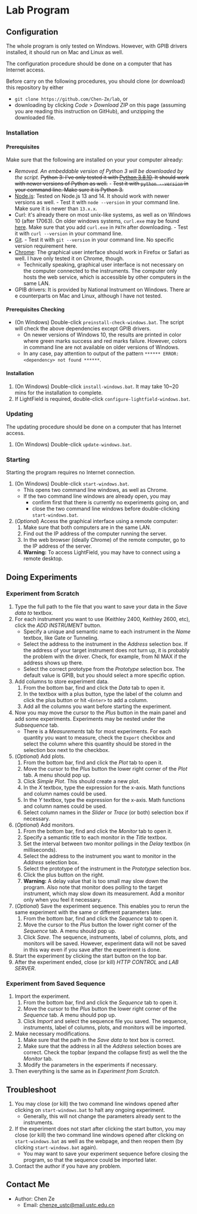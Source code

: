 # Lab Program

## Configuration

The whole program is only tested on Windows. However, with GPIB drivers installed, it should run on Mac and Linux as well.

The configuration procedure should be done on a computer that has Internet access.

Before carry on the following procedures, you should clone (or download) this repository by either
- `git clone https://github.com/Chen-Ze/lab`, or
- downloading by clicking _Code_ > _Download ZIP_ on this page (assuming you are reading this instruction on GitHub), and unzipping the downloaded file.

### Installation

#### Prerequisites

Make sure that the following are installed on your your computer already:
- _Removed. An embeddable version of Python 3 will be downloaded by the script._ ~~Python 3: I've only tested it with [Python 3.8.10](https://www.python.org/downloads/release/python-3810/). It should work with newer versions of Python as well.~~
        - ~~Test it with `python --version` in your command line. Make sure it is Python 3.~~
- [Node.js](https://nodejs.org/en/download/): Tested on Node.js 13 and 14. It should work with newer versions as well.
        - Test it with `node --version` in your command line. Make sure it is newer than `13.x.x`.
- Curl: it's already there on most unix-like systems, as well as on Windows 10 (after 17063). On older windows systems, `curl.exe` may be found [here](https://curl.se/windows/). Make sure that you add `curl.exe` in `PATH` after downloading.
        - Test it with `curl --version` in your command line.
- [Git](https://git-scm.com/).
        - Test it with `git --version` in your command line. No specific version requirement here.
- [Chrome](https://www.google.com/intl/en_sg/chrome/): The graphical user interface should work in Firefox or Safari as well. I have only tested it on Chrome, though.
     - Technically speaking, graphical user interface is not necessary on the computer connected to the instruments. The computer only hosts the web service, which is accessible by other computers in the same LAN.
- GPIB drivers: It is provided by National Instrument on Windows. There ar e counterparts on Mac and Linux, although I have not tested.

#### Prerequisites Checking

- (On Windows) Double-click `preinstall-check-windows.bat`. The script will check the above dependencies except GPIB drivers.
     - On newer versions of Windows 10, the results are printed in color where green marks success and red marks failure. However, colors in command line are not available on older versions of Windows.
     - In any case, pay attention to output of the pattern `****** ERROR: <dependency> not found ******`.

#### Installation

1. (On Windows) Double-click `install-windows.bat`. It may take 10~20 mins for the installation to complete.
2. If LightField is required, double-click `configure-lightfield-windows.bat`.

### Updating

The updating procedure should be done on a computer that has Internet access.

1. (On Windows) Double-click `update-windows.bat`.

### Starting

Starting the program requires no Internet connection.

1. (On Windows) Double-click `start-windows.bat`.
     - This opens two command line windows, as well as Chrome.
     - If the two command line windows are already open, you may
          - confirm first that there is currently no experiments going on, and
          - close the two command line windows before double-clicking `start-windows.bat`.
1. (_Optional_) Access the graphical interface using a remote computer:
     1. Make sure that both computers are in the same LAN.
     2. Find out the IP address of the computer running the server.
     3. In the web browser (ideally Chrome) of the remote computer, go to the IP address of the server.
     4. **Warning:** To access LightField, you may have to connect using a remote desktop.

## Doing Experiments

### Experiment from Scratch

1. Type the full path to the file that you want to save your data in the _Save data to_ textbox.
2. For each instrument you want to use (Keithley 2400, Keithley 2600, etc), click the _ADD INSTRUMENT_ button.
   - Specify a unique and semantic name to each instrument in the _Name_ textbox, like Gate or Tunneling.
   - Select the address to the instrument in the _Address_ selection box. If the address of your target instrument does not turn up, it is probably the problem with the driver. Check, for example, from NI MAX if the address shows up there.
   - Select the correct prototype from the _Prototype_ selection box. The default value is GPIB, but you should select a more specific option.
3. Add columns to store experiment data.
   1. From the bottom bar, find and click the _Data_ tab to open it.
   2. In the textbox with a plus button, type the label of the column and click the plus button or hit `<Enter>` to add a column.
   3. Add all the columns you want before starting the experiment.
4. Now you may move the cursor to the _Plus_ button in the main panel and add some experiments. Experiments may be nested under the _Subsequence_ tab.
     - There is a _Measurements_ tab for most experiments. For each quantity you want to measure, check the `Export` checkbox and select the column where this quantity should be stored in the selection box next to the checkbox.
5. (_Optional_) Add plots.
   1. From the bottom bar, find and click the _Plot_ tab to open it.
   2. Move the cursor to the _Plus_ button the lower right corner of the _Plot_ tab. A menu should pop up.
   3. Click _Simple Plot_. This should create a new plot.
   4. In the _X_ textbox, type the expression for the x-axis. Math functions and column names could be used.
   5. In the _Y_ textbox, type the expression for the x-axis. Math functions and column names could be used.
   6. Select column names in the _Slider_ or _Trace_ (or both) selection box if necessary.
6. (_Optional_) Add monitors.
   1. From the bottom bar, find and click the _Monitor_ tab to open it.
   2. Specify a semantic title to each monitor in the _Title_ textbox.
   3. Set the interval between two monitor pollings in the _Delay_ textbox (in milliseconds).
   4. Select the address to the instrument you want to monitor in the _Address_ selection box.
   5. Select the prototype of the instrument in the _Prototype_ selection box.
   6. Click the plus button on the right.
   7. **Warning:** A delay value that is too small may slow down the program. Also note that monitor does polling to the target instrument, which may slow down its measurement. Add a monitor only when you feel it necessary.
7. (_Optional_) Save the experiment sequence. This enables you to rerun the same experiment with the same or different parameters later.
   1. From the bottom bar, find and click the _Sequence_ tab to open it.
   2. Move the cursor to the _Plus_ button the lower right corner of the _Sequence_ tab. A menu should pop up.
   3. Click _Save_. The sequence, instruments, label of columns, plots, and monitors will be saved. However, experiment data will not be saved in this way even if you save after the experiment is done.
8. Start the experiment by clicking the start button on the top bar.
9. After the experiment ended, close (or kill) _HTTP CONTROL_ and _LAB SERVER_.

### Experiment from Saved Sequence

1. Import the experiment.
   1. From the bottom bar, find and click the _Sequence_ tab to open it.
   2. Move the cursor to the _Plus_ button the lower right corner of the _Sequence_ tab. A menu should pop up.
   3. Click _Import_ and select the sequence file you saved. The sequence, instruments, label of columns, plots, and monitors will be imported.
2. Make necessary modifications.
   1. Make sure that the path in the _Save data to_ text box is correct.
   2. Make sure that the address in all the _Address_ selection boxes are correct. Check the topbar (expand the collapse first) as well the the _Monitor_ tab.
   3. Modify the parameters in the experiments if necessary.
3. Then everything is the same as in _Experiment from Scratch_.

## Troubleshoot

1. You may close (or kill) the two command line windows opened after clicking on `start-windows.bat` to halt any ongoing experiment.
   - Generally, this will not change the parameters already sent to the instruments.
2. If the experiment does not start after clicking the start button, you may close (or kill) the two command line windows opened after clicking on `start-windows.bat` as well as the webpage, and then reopen them (by clicking `start-windows.bat` again).
     - You may want to save your experiment sequence before closing the program, so that the sequence could be imported later.
3. Contact the author if you have any problem.

## Contact Me

- Author: Chen Ze
  - Email: chenze_ustc@mail.ustc.edu.cn